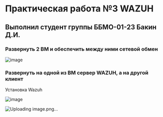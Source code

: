 # Практическая работа №3 WAZUH
## Выполнил студент группы ББМО-01-23 Бакин Д.И.
### Развернуть 2 ВМ и обеспечить между ними сетевой обмен

![image](https://github.com/user-attachments/assets/c0b41e90-b5e2-4b18-8691-52cc6da2de61)

### Развернуть на одной из ВМ сервер WAZUH, а на другой клиент

Установка Wazuh

![image](https://github.com/user-attachments/assets/d21d6ab3-93dd-47b9-934b-c5ea0381b0bb)

![Uploading image.png…]()








